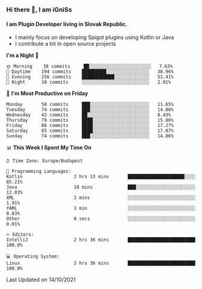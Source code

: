 ### Hi there 👋, I am iGniSs

#### I am Plugin Developer living in Slovak Republic.
- I mainly focus on developing Spigot plugins using Kotlin or Java
- I contribute a bit in open source projects

<!--START_SECTION:waka-->
**I'm a Night 🦉** 

```text
🌞 Morning    38 commits     ██░░░░░░░░░░░░░░░░░░░░░░░   7.63% 
🌆 Daytime    194 commits    █████████░░░░░░░░░░░░░░░░   38.96% 
🌃 Evening    256 commits    ████████████░░░░░░░░░░░░░   51.41% 
🌙 Night      10 commits     ░░░░░░░░░░░░░░░░░░░░░░░░░   2.01%

```
📅 **I'm Most Productive on Friday** 

```text
Monday       58 commits     ███░░░░░░░░░░░░░░░░░░░░░░   11.65% 
Tuesday      74 commits     ███░░░░░░░░░░░░░░░░░░░░░░   14.86% 
Wednesday    42 commits     ██░░░░░░░░░░░░░░░░░░░░░░░   8.43% 
Thursday     79 commits     ████░░░░░░░░░░░░░░░░░░░░░   15.86% 
Friday       86 commits     ████░░░░░░░░░░░░░░░░░░░░░   17.27% 
Saturday     85 commits     ████░░░░░░░░░░░░░░░░░░░░░   17.07% 
Sunday       74 commits     ███░░░░░░░░░░░░░░░░░░░░░░   14.86%

```


📊 **This Week I Spent My Time On** 

```text
⌚︎ Time Zone: Europe/Budapest

💬 Programming Languages: 
Kotlin                   2 hrs 13 mins       █████████████████████░░░░   85.21% 
Java                     18 mins             ███░░░░░░░░░░░░░░░░░░░░░░   12.03% 
XML                      2 mins              ░░░░░░░░░░░░░░░░░░░░░░░░░   1.91% 
YAML                     1 min               ░░░░░░░░░░░░░░░░░░░░░░░░░   0.83% 
Other                    0 secs              ░░░░░░░░░░░░░░░░░░░░░░░░░   0.01%

🔥 Editors: 
IntelliJ                 2 hrs 36 mins       █████████████████████████   100.0%

💻 Operating System: 
Linux                    2 hrs 36 mins       █████████████████████████   100.0%

```


 Last Updated on 14/10/2021
<!--END_SECTION:waka-->